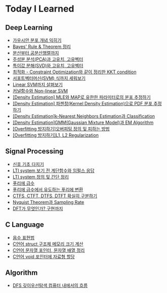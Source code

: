 # Today I Learned


## Deep Learning
* [가우시안 분포 개념 익히기](https://keyboard-lover.tistory.com/31)
* [Bayes' Rule & Theorem 정리](https://keyboard-lover.tistory.com/32)
* [분산부터 공분산행렬까지](https://keyboard-lover.tistory.com/30)
* [주성분 분석(PCA)과 고유치, 고유벡터](https://keyboard-lover.tistory.com/11)
* [특이값 분해(SVD)와 고유치, 고유벡터](https://keyboard-lover.tistory.com/12)
* [최적화 - Constraint Optimization와 같이 정리한 KKT condition](https://keyboard-lover.tistory.com/20)
* [서포트벡터머신(SVM) 식까지 세워보기](https://keyboard-lover.tistory.com/22)
* [Linear SVM까지 살펴보기](https://keyboard-lover.tistory.com/23)
* [커널함수와 Non-linear SVM](https://keyboard-lover.tistory.com/24)
* [[Density Estimation] MLE와 MAP로 유한한 파라미터로의 분포 추정하기](https://keyboard-lover.tistory.com/34)
* [[Density Estimation] 파젠창(Kernel Density Estimation)으로 PDF 분포 추정하기](https://keyboard-lover.tistory.com/35)
* [[Density Estimation]k-Nearest Neighbors Estimation과 Classification](https://keyboard-lover.tistory.com/36)
* [[Density Estimation]GMM(Gaussian Mixture Model)과 EM Algorithm](https://keyboard-lover.tistory.com/37)
* [[Overfitting 방지하기]오버피팅 정의 및 피하는 방법](https://keyboard-lover.tistory.com/38)
* [[Overfitting 방지하기]L1, L2 Regularization](https://keyboard-lover.tistory.com/39)


## Signal Processing
* [신호 기초 다지기](https://keyboard-lover.tistory.com/14)
* [LTI system 보기 전 계단함수와 임펄스 응답](https://keyboard-lover.tistory.com/17)
* [LTI system 정의 및 간단 정리](https://keyboard-lover.tistory.com/18)
* [푸리에 급수](https://keyboard-lover.tistory.com/13)
* [푸리에 급수에서 유도하는 푸리에 변환](https://keyboard-lover.tistory.com/16)
* [CTFS, CTFT, DTFS, DTFT 확실히 구분하기](https://keyboard-lover.tistory.com/19)
* [Nyquist Theorem과 Sampling Rate](https://keyboard-lover.tistory.com/25)
* [DFT가 무엇인가? 구현까지](https://keyboard-lover.tistory.com/9)



## C Language
* [음수 표현법](https://keyboard-lover.tistory.com/21)
* [C언어 struct 구조체 메모리 크기 계산](https://keyboard-lover.tistory.com/27)  
* [C언어 문자열 포인터, 문자열 배열 정리](https://keyboard-lover.tistory.com/28)
* [C언어 void 포인터에 자료형 할당](https://keyboard-lover.tistory.com/29)



## Algorithm
* [DFS 깊이우선탐색 컴퓨터 내에서의 흐름](https://keyboard-lover.tistory.com/26)
